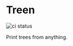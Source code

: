 # Treen

![ci status](https://github.com/m15a/purescript-treen/actions/workflows/ci.yml/badge.svg)

Print trees from anything.
